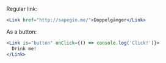 Regular link:

```jsx
<Link href="http://sapegin.me/">Doppelgänger</Link>
```

As a button:

```jsx
<Link is="button" onClick={() => console.log('Click!')}>
  Drink me!
</Link>
```
